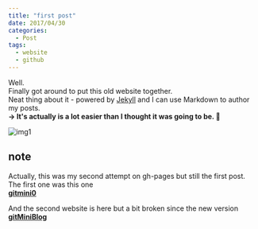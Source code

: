 ```yaml
---
title: "first post"
date: 2017/04/30
categories:
  - Post
tags:
  - website
  - github
---
```


[img1]: http://iboogeek.com/958-thickbox_square_zen/akira-tao-pai-pai.jpg

Well.   
Finally got around to put this old website together.    
Neat thing about it - powered by [Jekyll](http://jekyllrb.com) and I can use Markdown to author my posts.   
**-> It's actually is a lot easier than I thought it was going to be.  :muscle:**

![img1]

## note
Actually, this was my second attempt on gh-pages but still the first post.  
The first one was this one   
**[gitmini0](https://nicolasdb.github.io/gitmini0)**  

And the second website is here but a bit broken since the new version    
**[gitMiniBlog](https://nicolasdb.github.io/gitMiniBlog)** 

